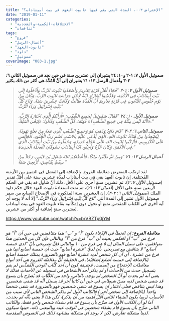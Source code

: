 ```yaml
---
title: "الإعتراض ٠٠٣، المدة التي بقي فيها تابوت العهد في بيت أبيناداب؟"
date: "2019-01-11"
categories: 
  - "الإختلافات-الكمية-والعددية"
  - "تناقضات"
tags: 
  - "فروع"
  - "أعمال-الرسل"
  - "تابوت-العهد"
  - "داود"
  - "صموئيل"
coverImage: "003-1.jpg"
---
```


**صموئيل الأول ٧: ١-٢ و١٠: ٢٤ يشيران إلى عشرين سنة في حين نجد في صموئيل الثاني ٦: ٢-٣ وأعمال الرسل ١٣: ٢١ يشيران إلى أنَّ المُدَّة هي أكثر من ذلك بكثير**

> _**صموئيل الأول ٧**: **١**\-**٢** ”فَجَاءَ أَهْلُ قَرْيَةِ يَعَارِيمَ وَأَصْعَدُوا تَابُوتَ الرَّبِّ وَأَدْخَلُوهُ إِلَى بَيْتِ أَبِينَادَابَ فِي الأَكَمَةِ، وَقَدَّسُوا أَلِعَازَارَ ابْنَهُ لأَجْلِ حِرَاسَةِ تَابُوتِ الرَّبِّ. وَكَانَ مِنْ يَوْمِ جُلُوسِ التَّابُوتِ فِي قَرْيَةِ يَعَارِيمَ أَنَّ الْمُدَّةَ طَالَتْ وَكَانَتْ عِشْرِينَ سَنَةً. وَنَاحَ كُلُّ بَيْتِ إِسْرَائِيلَ وَرَاءَ الرَّبِّ.“_
> 
> _**صموئيل الأول ١٠**: **٢٤** ”فَقَالَ صَمُوئِيلُ لِجَمِيعِ الشَّعْبِ: «أَرَأَيْتُمُ الَّذِي اخْتَارَهُ الرَّبُّ، أَنَّهُ لَيْسَ مِثْلُهُ فِي جَمِيعِ الشَّعْبِ؟» فَهَتَفَ كُلُّ الشَّعْبِ وَقَالُوا: «لِيَحْيَ الْمَلِكُ!».“_
> 
> _**صموئيل الثاني ٦**: **٢**\-**٣** ”قَامَ دَاوُدُ وَذَهَبَ هُوَ وَجَمِيعُ الشَّعْبِ الَّذِي مَعَهُ مِنْ بَعَلَةِ يَهُوذَا، لِيُصْعِدُوا مِنْ هُنَاكَ تَابُوتَ اللهِ، الَّذِي يُدْعَى عَلَيْهِ بِالاسْمِ، اسْمِ رَبِّ الْجُنُودِ، الْجَالِسِ عَلَى الْكَرُوبِيمِ. فَأَرْكَبُوا تَابُوتَ اللهِ عَلَى عَجَلَةٍ جَدِيدَةٍ، وَحَمَلُوهُ مِنْ بَيْتِ أَبِينَادَابَ الَّذِي فِي الأَكَمَةِ. وَكَانَ عُزَّةُ وَأَخِيُو، ابْنَا أَبِينَادَابَ يَسُوقَانِ الْعَجَلَةَ الْجَدِيدَةَ.“_
> 
> _**أعمال الرسل ١٣**: **٢١** ”وَمِنْ ثَمَّ طَلَبُوا مَلِكًا، فَأَعْطَاهُمُ اللهُ شَاوُلَ بْنَ قَيْسٍ، رَجُلاً مِنْ سِبْطِ بِنْيَامِينَ، أَرْبَعِينَ سَنَةً.“_

لقد ارتكب المعترض مغالطة الفروع  بالإضافة إلى الفشل في التمييز بين الأزمنة المُختلفة. إن تابوت العهد بقي في بيت أبيناداب لمدَّة عشرين سنة على أقلّ تقدير (_صموئيل الأوَّل ٧: ٢_)، ثم عشرين سنةٍ أُخرى على الأقل، ذلك أنَّ شاول قد بقي في الحكم لأربعين سنةٍ على الأقل (_أعمال ١٣: ٢١_)، ثم تمت استعادة تابوت العهد خلال حكم داود الملك (_صموئيل الثاني ٦: ٢-٣_). إن العشرين سنة المذكورة في الإصحاح السابع من سفر صموئيل الأول تشير إلى المدة التي ”_نَاحَ كُلُّ بَيْتِ إِسْرَائِيلَ وَرَاءَ الرَّبِّ._“ إلا أنه لا يوجد أي آية أُخرى في الكتاب المقدس تمنع أو تحول دون إمكانية بقاء تابوت العهد في بيت أبيناداب لعشرين سنةٍ إضافية أو أكثر من عشرين.

https://www.youtube.com/watch?v=brVBZTp0jYM

* * *

_**مغالطة الفروع:** ان الخطأ في الإدّعاء بكون ”أ“ و ”ب“ هما متناقضين في حين أن ”أ“ هو فرع من ”ب“ أو العكس بحيث أن ”ب“ فرع من ”أ“ وبالتالي فإن كل من الحدثين هما متوافقين. على سبيل المثال إن ٥ هي فرع من ١٠ وبالتالي فإنَّ تصريحي بأنّ ”لدي خمسة أصابع“ لا يتناقض مع تصريحي  بأن لديَّ ”عشرة أصابع“ حيث أن خمسة أصابع انما هي فرع من عشرة . أي أن كل شخص لديه عشرة أصابع فهو بالضرورة يمتلك خمسة أصابع (بالإضافة إلى خمسة أصابع إضافيّة). في الحقيقة أنَّ مغالطة الفروع هي أحد أنواع مغالطات الإحتجاج من الصمت، فحقيقة كون أن أحد كُتَّاب الوحي المُقدَّس لم يقم بتسجيل حدث من الأحداث أو لم يذكر أحد الأشخاص في تسجيله عن الأحداث فذلك لا يعني أنه لم يحدث أو أنَّ الشخص لم يوجد. بالتالي، واحد من الكُتَّاب قد يُصرّح بأن يسوع قد شفى شخص لديه مسّ شيطاني في حين أن كاتباً آخر قد يسجل أنَّه قد شفى شخصين. وهذا ليس بتناقض فعلى اعتبار أن يسوع قد شفى شخصين فهو بالضرورة قد شفى شخصاً واحداً (بالإضافة إلى شخص آخر.) فالكاتب الأول لم يذكر الشخص الثاني لأي سبب من الأسباب (ربما يكون الشفاء الثاني أقلّ أهمية من أن يذكر)، لكن هذا لا يعني بأنَّه لم يحدث. أما لو أن الكاتب الأول قد صرَّح بأن يسوع قد قام بشفاء شخص واحدٍ فقط، والكاتب الثاني صرَّح بأن يسوع قام بشفاء شخصين في الوقت عينه وبالمعنى ذاته، حينها سيكون لدينا مشكلة تعارض. لكن لا يوجد أي مشكلة مشابهة لذلك في النصوص المقدسة._
